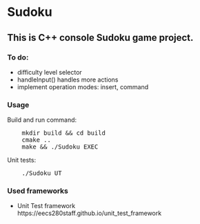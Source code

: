 <h1>Sudoku</h1>

<h2>This is C++ console Sudoku game project.</h2>

<h3>To do:</h3>
<ul>
    <li>difficulty level selector</li>
    <li>handleInput() handles more actions</li>
    <li>implement operation modes: insert, command</li>
</ul>

<h3>Usage</h3>
<p>Build and run command:</p>
<pre>
    mkdir build && cd build
    cmake ..
    make && ./Sudoku_EXEC
</pre>
<p>Unit tests:</p>
<pre>
    ./Sudoku_UT
</pre>

<h3>Used frameworks</h3>
<ul>
    <li>Unit Test framework<br>https://eecs280staff.github.io/unit_test_framework</li>
</ul>

